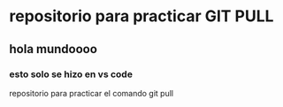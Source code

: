 # repositorio para practicar GIT PULL
## hola mundoooo
### esto solo se hizo en vs code
repositorio para practicar el comando git pull

